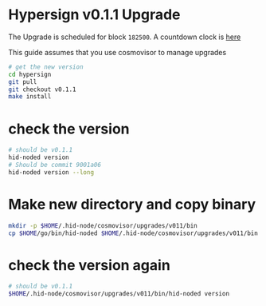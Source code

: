 # Hypersign v0.1.1 Upgrade

The Upgrade is scheduled for block `182500`. A countdown clock is [here](https://explorer.nodestake.top/hypersign-testnet/gov/2)

This guide assumes that you use cosmovisor to manage upgrades

```bash
# get the new version
cd hypersign
git pull
git checkout v0.1.1
make install
```

# check the version

```bash
# should be v0.1.1
hid-noded version
# Should be commit 9001a06
hid-noded version --long
```

# Make new directory and copy binary

```bash
mkdir -p $HOME/.hid-node/cosmovisor/upgrades/v011/bin
cp $HOME/go/bin/hid-noded $HOME/.hid-node/cosmovisor/upgrades/v011/bin
```

# check the version again

```bash
# should be v0.1.1
$HOME/.hid-node/cosmovisor/upgrades/v011/bin/hid-noded version
```
